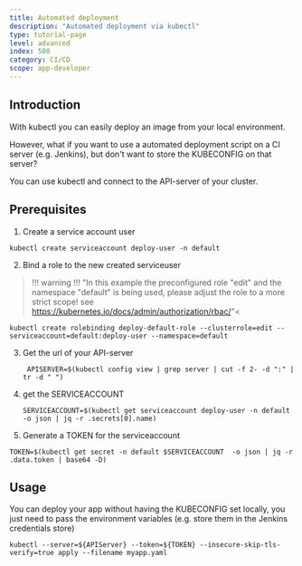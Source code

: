 ```yaml
---
title: Automated deployment
description: "Automated deployment via kubectl"
type: tutorial-page
level: advanced
index: 500
category: CI/CD
scope: app-developer
---
```


## Introduction
With kubectl you can easily deploy an image from your local environment.

However, what if you want to use a automated deployment script on a CI server (e.g. Jenkins), but don't want to store 
the KUBECONFIG on that server?

You can use kubectl and connect to the API-server of your cluster.

## Prerequisites
1. Create a service account user

  ```
  kubectl create serviceaccount deploy-user -n default
  ```

2. Bind a role to the new created serviceuser
>!!! warning !!! "In this example the preconfigured role \"edit\" and the namespace \"default\" is being used, please adjust the role to a more strict scope! see https://kubernetes.io/docs/admin/authorization/rbac/"<

   ```
   kubectl create rolebinding deploy-default-role --clusterrole=edit --serviceaccount=default:deploy-user --namespace=default
```

3. Get the url of your API-server

   ```
    APISERVER=$(kubectl config view | grep server | cut -f 2- -d ":" | tr -d " ")
   ```


4. get the SERVICEACCOUNT
   ```
   SERVICEACCOUNT=$(kubectl get serviceaccount deploy-user -n default -o json | jq -r .secrets[0].name)
   ```

5. Generate a TOKEN for the serviceaccount
  ```
  TOKEN=$(kubectl get secret -n default $SERVICEACCOUNT  -o json | jq -r .data.token | base64 -D)
  ```

## Usage
You can deploy your app without having the KUBECONFIG set locally, you just need to pass the environment variables (e.g. store them in the Jenkins credentials store)
  ```
  kubectl --server=${APIServer} --token=${TOKEN} --insecure-skip-tls-verify=true apply --filename myapp.yaml
  ```
